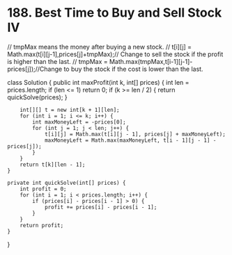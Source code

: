 # 188. Best Time to Buy and Sell Stock IV

// tmpMax means the money after buying a new stock. // t\[i\]\[j\] = Math.max\(t\[i\]\[j-1\],prices\[j\]+tmpMax\);// Change to sell the stock if the profit is higher than the last. // tmpMax = Math.max\(tmpMax,t\[i-1\]\[j-1\]-prices\[j\]\);//Change to buy the stock if the cost is lower than the last.

class Solution { public int maxProfit\(int k, int\[\] prices\) { int len = prices.length; if \(len &lt;= 1\) return 0; if \(k &gt;= len / 2\) { return quickSolve\(prices\); }

```text
    int[][] t = new int[k + 1][len];
    for (int i = 1; i <= k; i++) {
        int maxMoneyLeft = -prices[0];
        for (int j = 1; j < len; j++) {
            t[i][j] = Math.max(t[i][j - 1], prices[j] + maxMoneyLeft);
            maxMoneyLeft = Math.max(maxMoneyLeft, t[i - 1][j - 1] - prices[j]);
        }
    }
    return t[k][len - 1];
}

private int quickSolve(int[] prices) {
    int profit = 0;
    for (int i = 1; i < prices.length; i++) {
        if (prices[i] - prices[i - 1] > 0) {
            profit += prices[i] - prices[i - 1];
        }
    }
    return profit;
}
```

}


